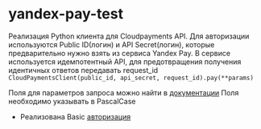 # yandex-pay-test

Реализация Python клиента для Cloudpayments API. Для авторизации используются Public ID(логин) и API Secret(логин), которые предварительно нужно взять из сервиса Yandex Pay. В сервисе используется идемпотентный API, для предотвращения получения идентичных ответов передавать request_id  
`CloudPaymentsClient(public_id, api_secret, request_id).pay(**params)`

Поля для параметров запроса можно найти в [документации](https://developers.cloudpayments.ru/#oplata-po-kriptogramme)
Поля необходимо указывать в PascalCase
  
- Реализована Basic [авторизация](./app/auth.py)
